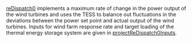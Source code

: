[reDispatch0](/acep-uaf/MiGRIDS/blob/master/MiGRIDS/Model/Controls/reDispatch0.py) implements a maximum rate of change in the power output of the wind turbines and uses the TESS to balance out fluctuations in the deviations between the power set point and actual output of the wind turbines. Inputs for wind farm response rate and target loading of the thermal energy storage system are given in [projectReDispatch0Inputs](/acep-uaf/MiGRIDS/blob/master/MiGRIDS/Model/Resources/Setup/projectReDispatch0Inputs.xml).
